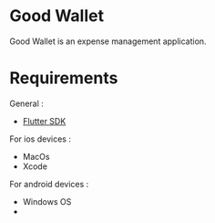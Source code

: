 # Good Wallet
Good Wallet is an expense management application.

# Requirements
General :
* [Flutter SDK](https://flutter.dev/docs/get-started/install)

For ios devices :
* MacOs
* Xcode

For android devices :
* Windows OS
* 
